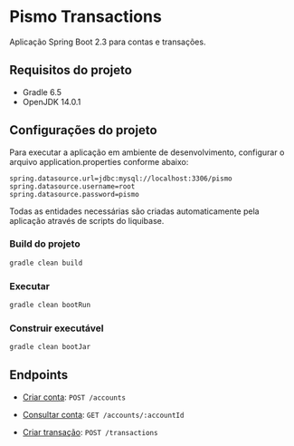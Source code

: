 # Pismo Transactions

Aplicação Spring Boot 2.3 para contas e transações.


## Requisitos do projeto

- Gradle 6.5
- OpenJDK 14.0.1

## Configurações do projeto

Para executar a aplicação em ambiente de desenvolvimento, configurar o arquivo application.properties conforme abaixo:

```
spring.datasource.url=jdbc:mysql://localhost:3306/pismo
spring.datasource.username=root
spring.datasource.password=pismo
```

Todas as entidades necessárias são criadas automaticamente pela aplicação através de scripts do liquibase.

### Build do projeto

```bash
gradle clean build
```

### Executar

```bash
gradle clean bootRun
```

### Construir executável

```bash
gradle clean bootJar
```



## Endpoints

- [Criar conta](documentation/post-account.md):  `POST /accounts`

- [Consultar conta](documentation/get-account.md):  `GET /accounts/:accountId`

- [Criar transação](documentation/post-transactions.md):  `POST /transactions`

  

